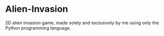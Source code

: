 # Alien-Invasion
2D alien invasion game, made solely and exclusively by me using only the Python programming language.
